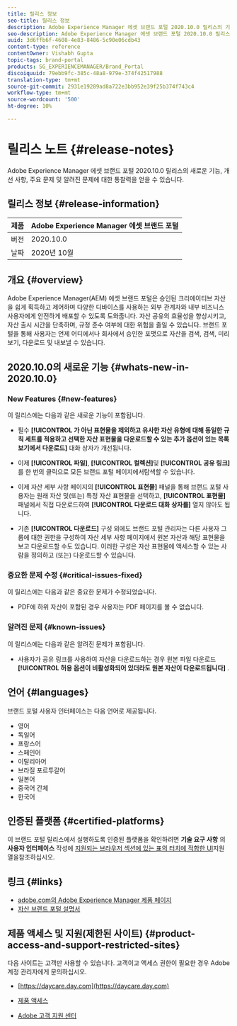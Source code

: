 ```yaml
---
title: 릴리스 정보
seo-title: 릴리스 정보
description: Adobe Experience Manager 에셋 브랜드 포털 2020.10.0 릴리스의 기능, 개선 사항, 중요 문제 및 알려진 문제에 대한 통찰력을 얻을 수 있습니다.
seo-description: Adobe Experience Manager 에셋 브랜드 포털 2020.10.0 릴리스의 개선 사항, 중요 문제 및 알려진 문제에 대한 통찰력을 얻을 수 있습니다.
uuid: 3d6ffb6f-4608-4e83-8486-5c90e06cdb43
content-type: reference
contentOwner: Vishabh Gupta
topic-tags: brand-portal
products: SG_EXPERIENCEMANAGER/Brand_Portal
discoiquuid: 79ebb9fc-385c-48a8-979e-374f42517988
translation-type: tm+mt
source-git-commit: 2931e19289ad8a722e3bb952e39f25b374f743c4
workflow-type: tm+mt
source-wordcount: '500'
ht-degree: 10%

---
```



# 릴리스 노트 {#release-notes}

Adobe Experience Manager 에셋 브랜드 포털 2020.10.0 릴리스의 새로운 기능, 개선 사항, 주요 문제 및 알려진 문제에 대한 통찰력을 얻을 수 있습니다.

## 릴리스 정보 {#release-information}

| 제품 | Adobe Experience Manager 에셋 브랜드 포털 |
|---|---|
| 버전 | 2020.10.0 |
| 날짜 | 2020년 10월 |

## 개요 {#overview}

Adobe Experience Manager(AEM) 에셋 브랜드 포털은 승인된 크리에이티브 자산을 쉽게 획득하고 제어하며 다양한 디바이스를 사용하는 외부 관계자와 내부 비즈니스 사용자에게 안전하게 배포할 수 있도록 도와줍니다. 자산 공유의 효율성을 향상시키고, 자산 출시 시간을 단축하며, 규정 준수 여부에 대한 위험을 줄일 수 있습니다. 브랜드 포털을 통해 사용자는 언제 어디에서나 회사에서 승인한 포맷으로 자산을 검색, 검색, 미리 보기, 다운로드 및 내보낼 수 있습니다.

## 2020.10.0의 새로운 기능 {#whats-new-in-2020.10.0}

### New Features {#new-features}

이 릴리스에는 다음과 같은 새로운 기능이 포함됩니다.

* 필수 **[!UICONTROL 가 아닌 표현물을 제외하고 유사한 자산 유형에 대해 동일한 규칙 세트를 적용하고 선택한 자산 표현물을 다운로드할 수 있는 추가 옵션이 있는 목록 보기에서 다운로드]** 대화 상자가 개선됩니다.

<!--
* The new **[!UICONTROL Download]** dialog now appears with all the renditions of the selected assets or folders containing assets in a list view, wherein the Brand Portal users can apply same set of renditions for similar asset types and download the selected asset renditions. 
-->

* 이제 **[!UICONTROL 파일]**, **[!UICONTROL 컬렉션]**&#x200B;및 **[!UICONTROL 공유 링크]** 를 한 번의 클릭으로 모든 브랜드 포털 페이지에서탐색할 수 있습니다.

* 이제 자산 세부 사항 페이지의 **[!UICONTROL 표현물]** 패널을 통해 브랜드 포털 사용자는 원래 자산 및(또는) 특정 자산 표현물을 선택하고, **[!UICONTROL 표현물]** 패널에서 직접 다운로드하여 **[!UICONTROL 다운로드 대화 상자를]** 열지 않아도 됩니다.

<!--
Brand Portal users can exclude specific renditions which are not required and directly download the original asset and its renditions from the **[!UICONTROL Renditions]** panel on the asset details page. 
-->

* 기존 **[!UICONTROL 다운로드]** 구성 외에도 브랜드 포털 관리자는 다른 사용자 그룹에 대한 권한을 구성하여 자산 세부 사항 페이지에서 원본 자산과 해당 표현물을 보고 다운로드할 수도 있습니다. 이러한 구성은 자산 표현물에 액세스할 수 있는 사람을 정의하고 (또는) 다운로드할 수 있습니다.


### 중요한 문제 수정 {#critical-issues-fixed}

이 릴리스에는 다음과 같은 중요한 문제가 수정되었습니다.

* PDF에 하위 자산이 포함된 경우 사용자는 PDF 페이지를 볼 수 없습니다.


### 알려진 문제 {#known-issues}

이 릴리스에는 다음과 같은 알려진 문제가 포함됩니다.

* 사용자가 공유 링크를 사용하여 자산을 다운로드하는 경우 원본 파일 다운로드 **[!UICONTROL 허용 옵션이 비활성화되어 있더라도 원본 자산이 다운로드됩니다]** .



<!--
* Download Settings configuration to configure asset download from Brand Portal. Fast download, custom renditions, and system renditions are the available configurations. 
-->

<!--
* Document Viewer has been introduced to enhance the PDF viewing experience. New options are available for viewing the PDF files in Brand Portal.

* Advances in the asset download process which improves the Brand Portal user experience while [downloading assets from Brand Portal](brand-portal-download-assets.md). Brand Portal administrators can configure **[!UICONTROL Fast Download]**, **[!UICONTROL Custom Renditions]**, and **[!UICONTROL System Renditions]** from the **[!UICONTROL Download]** settings. 

For details, see [what's new in Brand Portal 6.4.7](whats-new.md). 

### Critical Issues Fixed {#critical-issues-fixed-647}

This release includes fixes to the following critical issues:

* The viewer users are not permitted to share link for collections but the option to share is visible to them on the product interface.

* The **[!UICONTROL Download]** button on the options bar does not list all the licensed assets of the selected folder.

* The search takes longer to show the results for certain keywords.

* The **[!UICONTROL Agree]** and **[!UICONTROL Disagree]** check boxes does not appear on bulk selection of licensed and unlicensed assets during download.

* Filter-based search shows processing on the product interface with no search result. 

* The assets do not download from share link if the shared folder contains numerous and large assets.


### Known Issues {#known-issues-647}

This release includes the following known issues:

* If multiple assets are selected, license text does not appear on clicking Terms and Conditions on the license agreement page during download using share link.   

-->

## 언어 {#languages}

브랜드 포털 사용자 인터페이스는 다음 언어로 제공됩니다.

* 영어
* 독일어
* 프랑스어
* 스페인어
* 이탈리아어
* 브라질 포르투갈어
* 일본어
* 중국어 간체
* 한국어

## 인증된 플랫폼 {#certified-platforms}

이 브랜드 포털 릴리스에서 실행하도록 인증된 플랫폼을 확인하려면 **기술 요구 사항** 의 **사용자 인터페이스** 작성에 [지원되는 브라우저 섹션에 있는 표의 터치에 적합한 UI](https://helpx.adobe.com/experience-manager/6-4/sites/deploying/using/technical-requirements.html)지원 열을참조하십시오.

## 링크 {#links}

* [adobe.com의 Adobe Experience Manager 제품 페이지](http://www.adobe.com/in/marketing-cloud/experience-manager.html)
* [자산 브랜드 포털 설명서](https://helpx.adobe.com/experience-manager/brand-portal/user-guide.html)

## 제품 액세스 및 지원(제한된 사이트) {#product-access-and-support-restricted-sites}

다음 사이트는 고객만 사용할 수 있습니다. 고객이고 액세스 권한이 필요한 경우 Adobe 계정 관리자에게 문의하십시오.

* [https://daycare.day.com](https://daycare.day.com)

* [제품 액세스](https://login.marketing.adobe.com)

* [Adobe 고객 지원 센터](https://helpx.adobe.com/contact.html)
